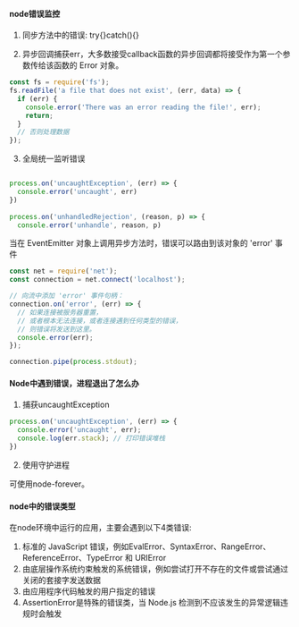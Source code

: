 #### node错误监控

1. 同步方法中的错误: try{}catch(){}

2. 异步回调捕获err，大多数接受callback函数的异步回调都将接受作为第一个参数传给该函数的 Error 对象。

```js
const fs = require('fs');
fs.readFile('a file that does not exist', (err, data) => {
  if (err) {
    console.error('There was an error reading the file!', err);
    return;
  }
  // 否则处理数据
});
```

3. 全局统一监听错误

```js

process.on('uncaughtException', (err) => {
  console.error('uncaught', err)
})
 
process.on('unhandledRejection', (reason, p) => {
  console.error('unhandle', reason, p)

```

当在 EventEmitter 对象上调用异步方法时，错误可以路由到该对象的 'error' 事件

```js
const net = require('net');
const connection = net.connect('localhost');

// 向流中添加 'error' 事件句柄：
connection.on('error', (err) => {
  // 如果连接被服务器重置，
  // 或者根本无法连接，或者连接遇到任何类型的错误，
  // 则错误将发送到这里。
  console.error(err);
});

connection.pipe(process.stdout);
```

#### Node中遇到错误，进程退出了怎么办

1. 捕获uncaughtException

```js
process.on('uncaughtException', (err) => {
  console.error('uncaught', err);
  console.log(err.stack); // 打印错误堆栈
})
```
2. 使用守护进程

可使用node-forever。

#### node中的错误类型

在node环境中运行的应用，主要会遇到以下4类错误:

1. 标准的 JavaScript 错误，例如EvalError、SyntaxError、RangeError、ReferenceError、TypeError 和 URIError
2. 由底层操作系统约束触发的系统错误，例如尝试打开不存在的文件或尝试通过关闭的套接字发送数据
3. 由应用程序代码触发的用户指定的错误
4. AssertionError是特殊的错误类，当 Node.js 检测到不应该发生的异常逻辑违规时会触发